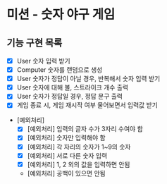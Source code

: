 # 미션 - 숫자 야구 게임

## 기능 구현 목록
-[X]  User 숫자 입력 받기
-[X]  Computer 숫자를 랜덤으로 생성
-[X]  User 숫자가 정답이 아닐 경우, 반복해서 숫자 입력 받기
-[X]  User 숫자에 대해 볼, 스트라이크 개수 출력
-[X]  User 숫자가 정답일 경우, 정답 문구 출력
- [X] 게임 종료 시, 게임 재시작 여부 물어보면서 입력값 받기
   
- [예외처리]
  -[X]  [예외처리] 입력의 글자 수가 3자리 수여야 함
  -[X]  [예외처리] 숫자만 입력해야 함
  -[X]  [예외처리] 각 자리의 숫자가 1~9의 숫자
  -[X]  [예외처리] 서로 다른 숫자 입력
  -[X]  [예외처리] 1, 2 외의 값을 입력하면 안됨
  - [예외처리] 공백이 있으면 안됨
